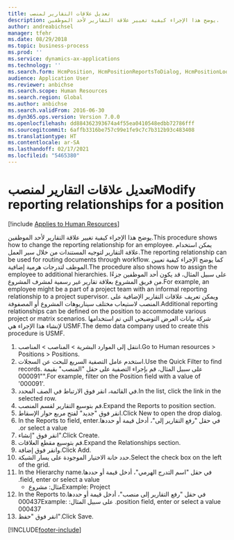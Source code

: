 ```yaml
---
title: تعديل علاقات التقارير لمنصب
description: يوضح هذا الإجراء كيفية تغيير علاقة التقارير لأحد الموظفين.
author: andreabichsel
manager: tfehr
ms.date: 08/29/2018
ms.topic: business-process
ms.prod: ''
ms.service: dynamics-ax-applications
ms.technology: ''
ms.search.form: HcmPosition, HcmPositionReportsToDialog, HcmPositionLookup, HcmPersonnelManagementWorkspace
audience: Application User
ms.reviewer: anbichse
ms.search.scope: Human Resources
ms.search.region: Global
ms.author: anbichse
ms.search.validFrom: 2016-06-30
ms.dyn365.ops.version: Version 7.0.0
ms.openlocfilehash: dd884362393674a4f55ea0410548edbb72786fff
ms.sourcegitcommit: 6affb3316be757c99e1fe9c7c7b312b93c483408
ms.translationtype: HT
ms.contentlocale: ar-SA
ms.lasthandoff: 02/17/2021
ms.locfileid: "5465380"
---
```

# <a name="modify-reporting-relationships-for-a-position"></a><span data-ttu-id="7e68d-103">تعديل علاقات التقارير لمنصب</span><span class="sxs-lookup"><span data-stu-id="7e68d-103">Modify reporting relationships for a position</span></span>

[!include [Applies to Human Resources](../includes/applies-to-hr.md)]



<span data-ttu-id="7e68d-104">يوضح هذا الإجراء كيفية تغيير علاقة التقارير لأحد الموظفين.</span><span class="sxs-lookup"><span data-stu-id="7e68d-104">This procedure shows how to change the reporting relationship for an employee.</span></span> <span data-ttu-id="7e68d-105">يمكن استخدام علاقة التقارير لتوجيه المستندات من خلال سير العمل.</span><span class="sxs-lookup"><span data-stu-id="7e68d-105">The reporting relationship can be used for routing documents through workflow.</span></span> <span data-ttu-id="7e68d-106">كما يوضح الإجراء كيفية تعيين الموظف لتدرجات هرمية إضافية.</span><span class="sxs-lookup"><span data-stu-id="7e68d-106">The procedure also shows how to assign the employee to additional hierarchies.</span></span> <span data-ttu-id="7e68d-107">على سبيل المثال، قد يكون أحد الموظفين جزءًا من فريق المشروع بعلاقة تقارير غير رسمية لمشرف المشروع.</span><span class="sxs-lookup"><span data-stu-id="7e68d-107">For example, an employee might be a part of a project team with an informal reporting relationship to a project supervisor.</span></span> <span data-ttu-id="7e68d-108">ويمكن تعريف علاقات التقارير الإضافية على المنصب لاستيعاب مختلف سيناريوهات المشروع أو المصفوفة.</span><span class="sxs-lookup"><span data-stu-id="7e68d-108">Additional reporting relationships can be defined on the position to accommodate various project or matrix scenarios.</span></span> <span data-ttu-id="7e68d-109">شركة بيانات العرض التوضيحي التي تم استخدامها لإنشاء هذا الإجراء هي USMF.</span><span class="sxs-lookup"><span data-stu-id="7e68d-109">The demo data company used to create this procedure is USMF.</span></span>

1. <span data-ttu-id="7e68d-110">انتقل إلى الموارد البشرية > المناصب > المناصب.</span><span class="sxs-lookup"><span data-stu-id="7e68d-110">Go to Human resources > Positions > Positions.</span></span>
2. <span data-ttu-id="7e68d-111">استخدم عامل التصفية السريع للبحث عن السجلات.</span><span class="sxs-lookup"><span data-stu-id="7e68d-111">Use the Quick Filter to find records.</span></span> <span data-ttu-id="7e68d-112">على سبيل المثال، قم بإجراء التصفية على حقل "المنصب" بقيمة "000091".</span><span class="sxs-lookup"><span data-stu-id="7e68d-112">For example, filter on the Position field with a value of '000091'.</span></span>
3. <span data-ttu-id="7e68d-113">في القائمة، انقر فوق الارتباط في الصف المحدد.</span><span class="sxs-lookup"><span data-stu-id="7e68d-113">In the list, click the link in the selected row.</span></span>
4. <span data-ttu-id="7e68d-114">قم بتوسيع التقارير لقسم المنصب.</span><span class="sxs-lookup"><span data-stu-id="7e68d-114">Expand the Reports to position section.</span></span>
5. <span data-ttu-id="7e68d-115">انقر فوق "جديد" لفتح مربع حوار الإسقاط‬.</span><span class="sxs-lookup"><span data-stu-id="7e68d-115">Click New to open the drop dialog.</span></span>
6. <span data-ttu-id="7e68d-116">في حقل "‏‫رفع التقارير إلى"، أدخل قيمة أو حددها.</span><span class="sxs-lookup"><span data-stu-id="7e68d-116">In the Reports to field, enter or select a value.</span></span>
7. <span data-ttu-id="7e68d-117">انقر فوق "إنشاء".</span><span class="sxs-lookup"><span data-stu-id="7e68d-117">Click Create.</span></span>
8. <span data-ttu-id="7e68d-118">قم بتوسيع مقطع العلاقات.</span><span class="sxs-lookup"><span data-stu-id="7e68d-118">Expand the Relationships section.</span></span>
9. <span data-ttu-id="7e68d-119">وانقر فوق إضافة.</span><span class="sxs-lookup"><span data-stu-id="7e68d-119">Click Add.</span></span>
10. <span data-ttu-id="7e68d-120">حدد خانة الاختيار الموجودة على يسار الشبكة.</span><span class="sxs-lookup"><span data-stu-id="7e68d-120">Select the check box on the left of the grid.</span></span>
11. <span data-ttu-id="7e68d-121">في حقل "‏‫اسم التدرج الهرمي"، أدخل قيمة أو حددها.</span><span class="sxs-lookup"><span data-stu-id="7e68d-121">In the Hierarchy name field, enter or select a value.</span></span>
    * <span data-ttu-id="7e68d-122">مثال: مشروع</span><span class="sxs-lookup"><span data-stu-id="7e68d-122">Example: Project</span></span>  
12. <span data-ttu-id="7e68d-123">في حقل "‏‫رفع التقارير إلى منصب"، أدخل قيمة أو حددها.</span><span class="sxs-lookup"><span data-stu-id="7e68d-123">In the Reports to position field, enter or select a value.</span></span>  <span data-ttu-id="7e68d-124">على سبيل المثال: 000437</span><span class="sxs-lookup"><span data-stu-id="7e68d-124">Example:  000437</span></span>
13. <span data-ttu-id="7e68d-125">انقر فوق "حفظ".</span><span class="sxs-lookup"><span data-stu-id="7e68d-125">Click Save.</span></span>



[!INCLUDE[footer-include](../includes/footer-banner.md)]